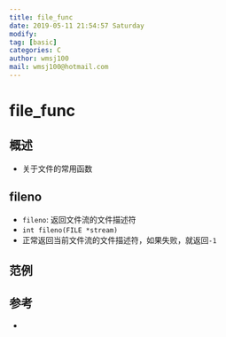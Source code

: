 ```yaml
---
title: file_func
date: 2019-05-11 21:54:57 Saturday
modify:
tag: [basic]
categories: C
author: wmsj100
mail: wmsj100@hotmail.com
---
```


# file_func

## 概述
- 关于文件的常用函数

## fileno
- `fileno`: 返回文件流的文件描述符
- `int fileno(FILE *stream)`
- 正常返回当前文件流的文件描述符，如果失败，就返回`-1`

## 范例

## 参考
- []()

